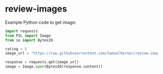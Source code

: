 # review-images

Example Python code to get image:

```Python
import requests
from PIL import Image
from io import BytesIO

rating = 5
image_url = "https://raw.githubusercontent.com/SamuelHarner/review-images/main/images/" + str(rating) + "_stars.png"

response = requests.get(image_url)
image = Image.open(BytesIO(response.content))
```
